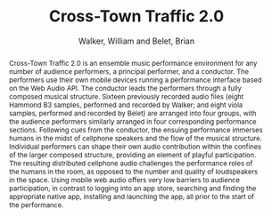 --- 
title: "Cross-Town Traffic 2.0" 
abstract: "Cross-Town Traffic 2.0 is an ensemble music performance environment for any number of audience performers, a principal performer, and a conductor. The performers use their own mobile devices running a performance interface based on the Web Audio API. The conductor leads the performers through a fully composed musical structure. Sixteen previously recorded audio files (eight Hammond B3 samples, performed and recorded by Walker; and eight viola samples, performed and recorded by Belet) are arranged into four groups, with the audience performers similarly arranged in four corresponding performance sections. Following cues from the conductor, the ensuing performance immerses humans in the midst of cellphone speakers and the flow of the musical structure. Individual performers can shape their own audio contribution within the confines of the larger composed structure, providing an element of playful participation. The resulting distributed cellphone audio challenges the performance roles of the humans in the room, as opposed to the number and quality of loudspeakers in the space. Using mobile web audio offers very low barriers to audience participation, in contrast to logging into an app store, searching and finding the appropriate native app, installing and launching the app, all prior to the start of the performance." 
address: "Atlanta, Georgia" 
author: "Walker, William and Belet, Brian"
webAuthor: "Christian Baumann, Johanna Friederike, Jan-Torsten Milde" 
booktitle: "Proceedings of the International Web Audio Conference" 
editor: "Freeman, Jason and Lerch, Alexander and Paradis, Matthew" 
month: "Proceedings of the International Web Audio Conference"
pages: "1-1" 
publisher: "Georgia Tech" 
series: "WAC '18"
track: "Performance"  
year: "2016" 
id: "2016_EA_36" 
tags: year2016
media: https://smartech.gatech.edu/bitstream/handle/1853/54642/cross-town_videostream.html?sequence=8&isAllowed=y 
pdflink: /_data/papers/pdf/2016/2016_36.pdf
ISSN: 2663-5844
---